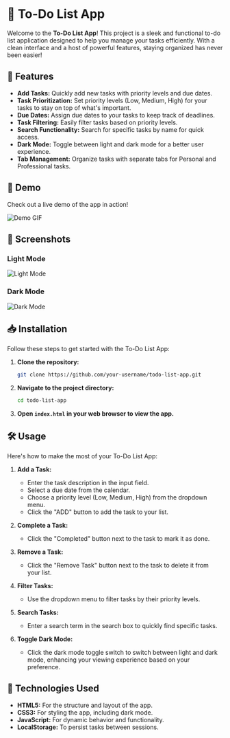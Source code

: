 # 📝 To-Do List App

Welcome to the **To-Do List App**! This project is a sleek and functional to-do list application designed to help you manage your tasks efficiently. With a clean interface and a host of powerful features, staying organized has never been easier!

## 🚀 Features

- **Add Tasks:** Quickly add new tasks with priority levels and due dates.
- **Task Prioritization:** Set priority levels (Low, Medium, High) for your tasks to stay on top of what's important.
- **Due Dates:** Assign due dates to your tasks to keep track of deadlines.
- **Task Filtering:** Easily filter tasks based on priority levels.
- **Search Functionality:** Search for specific tasks by name for quick access.
- **Dark Mode:** Toggle between light and dark mode for a better user experience.
- **Tab Management:** Organize tasks with separate tabs for Personal and Professional tasks.

## 🎥 Demo

Check out a live demo of the app in action!

![Demo GIF](demo.gif)

## 📸 Screenshots

### Light Mode
![Light Mode](light_mode.png)

### Dark Mode
![Dark Mode](dark_mode.png)

## 📥 Installation

Follow these steps to get started with the To-Do List App:

1. **Clone the repository:**
    ```bash
    git clone https://github.com/your-username/todo-list-app.git
    ```

2. **Navigate to the project directory:**
    ```bash
    cd todo-list-app
    ```

3. **Open `index.html` in your web browser to view the app.**

## 🛠️ Usage

Here's how to make the most of your To-Do List App:

1. **Add a Task:**
   - Enter the task description in the input field.
   - Select a due date from the calendar.
   - Choose a priority level (Low, Medium, High) from the dropdown menu.
   - Click the "ADD" button to add the task to your list.

2. **Complete a Task:**
   - Click the "Completed" button next to the task to mark it as done.

3. **Remove a Task:**
   - Click the "Remove Task" button next to the task to delete it from your list.

4. **Filter Tasks:**
   - Use the dropdown menu to filter tasks by their priority levels.

5. **Search Tasks:**
   - Enter a search term in the search box to quickly find specific tasks.

6. **Toggle Dark Mode:**
   - Click the dark mode toggle switch to switch between light and dark mode, enhancing your viewing experience based on your preference.

## 🧰 Technologies Used

- **HTML5:** For the structure and layout of the app.
- **CSS3:** For styling the app, including dark mode.
- **JavaScript:** For dynamic behavior and functionality.
- **LocalStorage:** To persist tasks between sessions.
